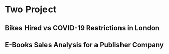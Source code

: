 # Two Project
## Bikes Hired vs COVID-19 Restrictions in London
## E-Books Sales Analysis for a Publisher Company
